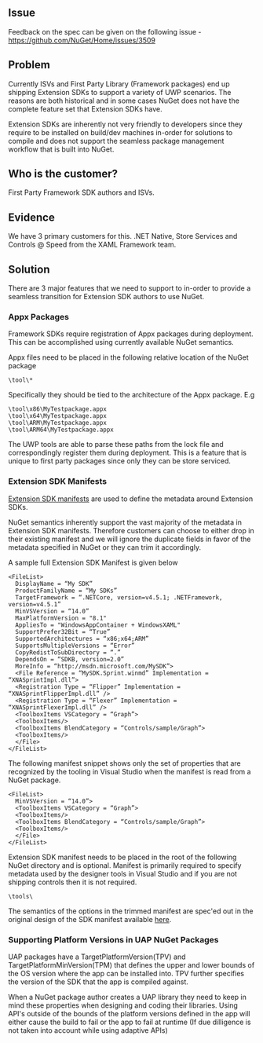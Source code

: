 ## Issue
Feedback on the spec can be given on the following issue - https://github.com/NuGet/Home/issues/3509

## Problem
Currently ISVs and First Party Library (Framework packages) end up shipping Extension SDKs to support a variety of UWP scenarios. The reasons are both historical and in some cases NuGet does not have the complete feature set that Extension SDKs have.

Extension SDKs are inherently not very friendly to developers since they require to be installed on build/dev machines in-order for solutions to compile and does not support the seamless package management workflow that is built into NuGet.

## Who is the customer?
First Party Framework SDK authors and ISVs.

## Evidence
We have 3 primary customers for this. .NET Native, Store Services and Controls @ Speed from the XAML Framework team.

## Solution
There are 3 major features that we need to support to in-order to provide a seamless transition for Extension SDK authors to use NuGet.

### Appx Packages
Framework SDKs require registration of Appx packages during deployment. This can be accomplished using currently available NuGet semantics.

Appx files need to be placed in the following relative location of the NuGet package

    \tool\*

Specifically they should be tied to the architecture of the Appx package. E.g

    \tool\x86\MyTestpackage.appx
    \tool\x64\MyTestpackage.appx
    \tool\ARM\MyTestpackage.appx
    \tool\ARM64\MyTestpackage.appx

The UWP tools are able to parse these paths from the lock file and correspondingly register them during deployment. This is a feature that is unique to first party packages since only they can be store serviced.

### Extension SDK Manifests

[Extension SDK manifests](https://msdn.microsoft.com/en-us/library/hh768146.aspx) are used to define the metadata around Extension SDKs. 

NuGet semantics inherently support the vast majority of the metadata in Extension SDK manifests. Therefore customers can choose to either drop in their existing manifest and we will ignore the duplicate fields in favor of the metadata specified in NuGet or they can trim it accordingly.

A sample full Extension SDK Manifest is given below

    <FileList>
      DisplayName = “My SDK”
      ProductFamilyName = “My SDKs”
      TargetFramework = “.NETCore, version=v4.5.1; .NETFramework, version=v4.5.1”
      MinVSVersion = “14.0”
      MaxPlatformVersion = "8.1"
      AppliesTo = "WindowsAppContainer + WindowsXAML"
      SupportPrefer32Bit = “True”
      SupportedArchitectures = “x86;x64;ARM”
      SupportsMultipleVersions = “Error”
      CopyRedistToSubDirectory = “.”
      DependsOn = “SDKB, version=2.0”
      MoreInfo = “http://msdn.microsoft.com/MySDK”>
      <File Reference = “MySDK.Sprint.winmd” Implementation = “XNASprintImpl.dll”>
      <Registration Type = “Flipper” Implementation = “XNASprintFlipperImpl.dll” />
      <Registration Type = “Flexer” Implementation = “XNASprintFlexerImpl.dll” />
      <ToolboxItems VSCategory = “Graph”>
      <ToolboxItems/>
      <ToolboxItems BlendCategory = “Controls/sample/Graph”>
      <ToolboxItems/>
      </File>
    </FileList>


The following manifest snippet shows only the set of properties that are recognized by the tooling in Visual Studio when the manifest is read from a NuGet package.

    <FileList>
      MinVSVersion = “14.0”>
      <ToolboxItems VSCategory = “Graph”>
      <ToolboxItems/>
      <ToolboxItems BlendCategory = “Controls/sample/Graph”>
      <ToolboxItems/>
      </File>
    </FileList>

Extension SDK manifest needs to be placed in the root of the following NuGet directory and is optional. Manifest is primarily required to specify metadata used by the designer tools in Visual Studio and if you are not shipping controls then it is not required.

    \tools\

The semantics of the options in the trimmed manifest are spec'ed out in the original design of the SDK manifest available [here](https://msdn.microsoft.com/en-us/library/hh768146.aspx). 

### Supporting Platform Versions in UAP NuGet Packages

UAP packages have a TargetPlatformVersion(TPV) and TargetPlatformMinVersion(TPM) that defines the upper and lower bounds of the OS version where the app can be installed into. TPV further specifies the version of the SDK that the app is compiled against. 

When a NuGet package author creates a UAP library they need to keep in mind these properties when designing and coding their libraries. Using API's outside of the bounds of the platform versions defined in the app will either cause the build to fail or the app to fail at runtime (If due dilligence is not taken into account while using adaptive APIs)









